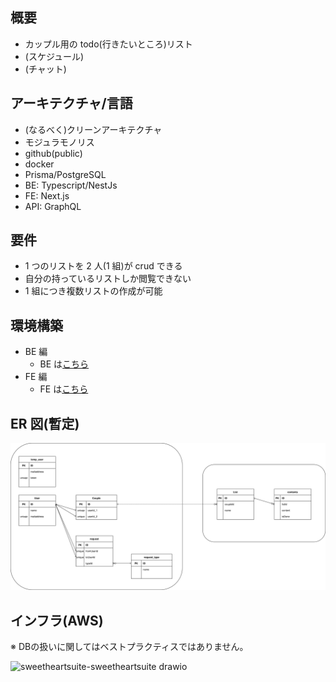 ## 概要

- カップル用の todo(行きたいところ)リスト
- (スケジュール)
- (チャット)

## アーキテクチャ/言語

- (なるべく)クリーンアーキテクチャ
- モジュラモノリス
- github(public)
- docker
- Prisma/PostgreSQL
- BE: Typescript/NestJs
- FE: Next.js
- API: GraphQL

## 要件

- 1 つのリストを 2 人(1 組)が crud できる
- 自分の持っているリストしか閲覧できない
- 1 組につき複数リストの作成が可能

## 環境構築

- BE 編
  - BE は[こちら](backend/README.md)
- FE 編
  - FE は[こちら](frontend/README.md)

## ER 図(暫定)

![](backend/db.drawio.svg)

## インフラ(AWS)
※ DBの扱いに関してはベストプラクティスではありません。

![sweetheartsuite-sweetheartsuite drawio](https://github.com/user-attachments/assets/48517860-b01e-4b3b-8a77-1b42f93bf2a2)
